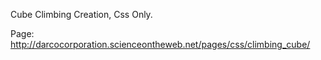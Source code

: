 Cube Climbing Creation, Css Only.

Page: http://darcocorporation.scienceontheweb.net/pages/css/climbing_cube/